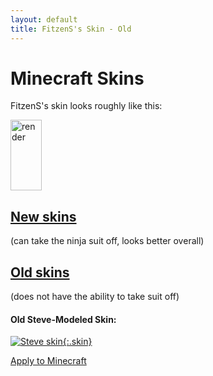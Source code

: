 ```yaml
---
layout: default
title: FitzenS's Skin - Old
---
```


<style>
img[alt=render] {
	width: 50px;
	height: 113;
	image-rendering: pixelated;
}
img.skin {
	width: 128px;
	height: 128px;
	border: 1px solid white;
	image-rendering: pixelated;
}
</style>
# Minecraft Skins

FitzenS's skin looks roughly like this:

![render](//crafatar.com/renders/body/d6e9c718-0ecb-4a17-9715-66274374e518?overlay=true)

## [New skins](../new)
(can take the ninja suit off, looks better overall)

## [Old skins]()
(does not have the ability to take suit off)

#### Old Steve-Modeled Skin:

[![Steve skin](//nfitzen.keybase.pub/mc-skin/FitzenS/old/steve.png){:.skin}](//keybase.pub/nfitzen/mc-skin/FitzenS/old/steve.png)

[Apply to Minecraft](apply/steve)